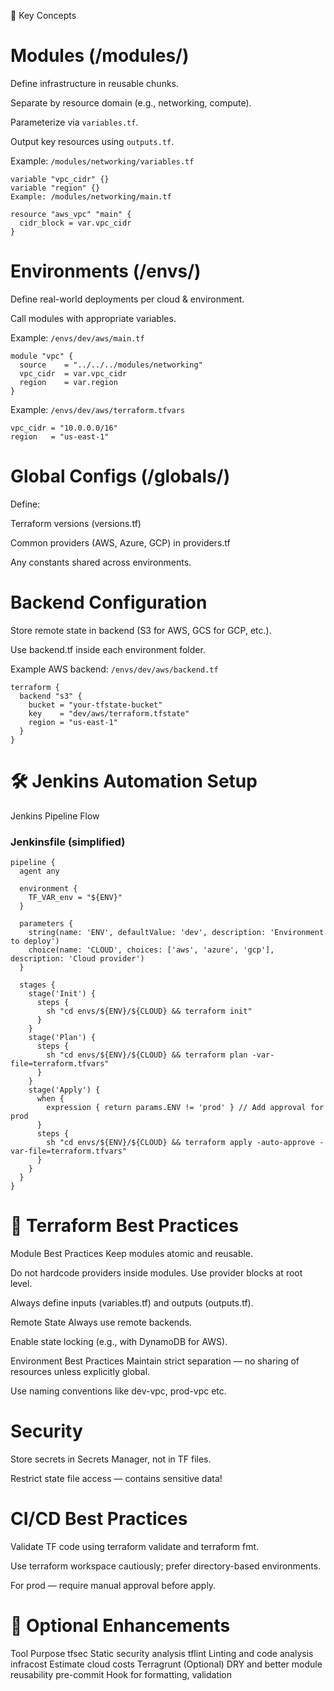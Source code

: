 🧠 Key Concepts

# Modules (/modules/)
Define infrastructure in reusable chunks.

Separate by resource domain (e.g., networking, compute).

Parameterize via ```variables.tf```.

Output key resources using ```outputs.tf```.

Example: ```/modules/networking/variables.tf```

```
variable "vpc_cidr" {}
variable "region" {}
Example: /modules/networking/main.tf
```

```
resource "aws_vpc" "main" {
  cidr_block = var.vpc_cidr
}
```

# Environments (/envs/)

Define real-world deployments per cloud & environment.

Call modules with appropriate variables.

Example: ```/envs/dev/aws/main.tf```

```
module "vpc" {
  source    = "../../../modules/networking"
  vpc_cidr  = var.vpc_cidr
  region    = var.region
}
```
Example: ```/envs/dev/aws/terraform.tfvars```

```
vpc_cidr = "10.0.0.0/16"
region   = "us-east-1"
```

# Global Configs (/globals/)

Define:

Terraform versions (versions.tf)

Common providers (AWS, Azure, GCP) in providers.tf

Any constants shared across environments.

# Backend Configuration
Store remote state in backend (S3 for AWS, GCS for GCP, etc.).

Use backend.tf inside each environment folder.

Example AWS backend: ```/envs/dev/aws/backend.tf```

```
terraform {
  backend "s3" {
    bucket = "your-tfstate-bucket"
    key    = "dev/aws/terraform.tfstate"
    region = "us-east-1"
  }
}
```

# 🛠 Jenkins Automation Setup
Jenkins Pipeline Flow
### Jenkinsfile (simplified)
```
pipeline {
  agent any

  environment {
    TF_VAR_env = "${ENV}"
  }

  parameters {
    string(name: 'ENV', defaultValue: 'dev', description: 'Environment to deploy')
    choice(name: 'CLOUD', choices: ['aws', 'azure', 'gcp'], description: 'Cloud provider')
  }

  stages {
    stage('Init') {
      steps {
        sh "cd envs/${ENV}/${CLOUD} && terraform init"
      }
    }
    stage('Plan') {
      steps {
        sh "cd envs/${ENV}/${CLOUD} && terraform plan -var-file=terraform.tfvars"
      }
    }
    stage('Apply') {
      when {
        expression { return params.ENV != 'prod' } // Add approval for prod
      }
      steps {
        sh "cd envs/${ENV}/${CLOUD} && terraform apply -auto-approve -var-file=terraform.tfvars"
      }
    }
  }
}
```

# 🧱 Terraform Best Practices

Module Best Practices
Keep modules atomic and reusable.

Do not hardcode providers inside modules. Use provider blocks at root level.

Always define inputs (variables.tf) and outputs (outputs.tf).

Remote State
Always use remote backends.

Enable state locking (e.g., with DynamoDB for AWS).

Environment Best Practices
Maintain strict separation — no sharing of resources unless explicitly global.

Use naming conventions like dev-vpc, prod-vpc etc.

# Security
Store secrets in Secrets Manager, not in TF files.

Restrict state file access — contains sensitive data!

# CI/CD Best Practices
Validate TF code using terraform validate and terraform fmt.

Use terraform workspace cautiously; prefer directory-based environments.

For prod — require manual approval before apply.

# 🧪 Optional Enhancements

Tool	Purpose
tfsec	Static security analysis
tflint	Linting and code analysis
infracost	Estimate cloud costs
Terragrunt	(Optional) DRY and better module reusability
pre-commit	Hook for formatting, validation
